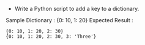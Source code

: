 * Write a Python script to add a key to a dictionary. 

Sample Dictionary : {0: 10, 1: 20}
Expected Result : 
```
{0: 10, 1: 20, 2: 30}
{0: 10, 1: 20, 2: 30, 3: 'Three'}
```